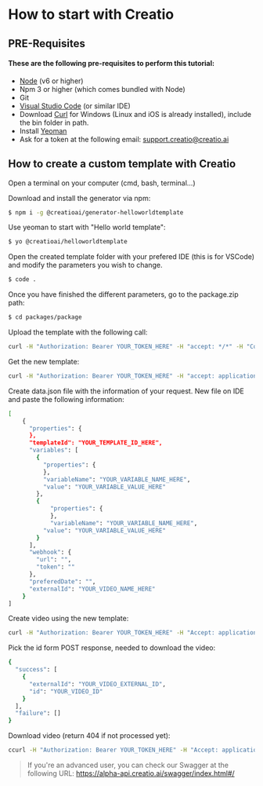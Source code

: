 # How to start with Creatio

## PRE-Requisites
#### These are the following pre-requisites to perform this tutorial:
- [Node](https://nodejs.org/en/) (v6 or higher)
- Npm 3 or higher (which comes bundled with Node)
- Git 
- [Visual Studio Code](https://code.visualstudio.com/) (or similar IDE)
- Download [Curl](https://curl.se/windows/) for Windows (Linux and iOS is already installed), include the bin folder in path.
- Install [Yeoman](https://yeoman.io/)
- Ask for a token at the following email: support.creatio@creatio.ai

## How to create a custom template with Creatio

Open a terminal on your computer (cmd, bash, terminal...)

Download and install the generator via npm:
```bash
$ npm i -g @creatioai/generator-helloworldtemplate
```
 
Use yeoman to start with "Hello world template":
```bash
$ yo @creatioai/helloworldtemplate
```

Open the created template folder with your prefered IDE (this is for VSCode) and modify the parameters you wish to change.
```bash
$ code .
```

Once you have finished the different parameters, go to the package.zip path:
```bash
$ cd packages/package
```

Upload the template with the following call: 
```bash 
curl -H "Authorization: Bearer YOUR_TOKEN_HERE" -H "accept: */*" -H "Content-Type: multipart/form-data" -F "files=@package.zip;type=application/x-zip-compressed" -X "POST" https://api.creatio.ai/api/templates
```

Get the new template:
```bash
curl -H "Authorization: Bearer YOUR_TOKEN_HERE" -H "accept: application/json" -X "GET" https://api.creatio.ai/api/templates/YOUR_TEMPLATE_ID_HERE
```

Create data.json file with the information of your request. New file on IDE and paste the following information:
```bash
[
    {
      "properties": {
      },
      "templateId": "YOUR_TEMPLATE_ID_HERE",
      "variables": [
        {
          "properties": {
          },
          "variableName": "YOUR_VARIABLE_NAME_HERE",
          "value": "YOUR_VARIABLE_VALUE_HERE"
        },
        {
            "properties": {
            },
            "variableName": "YOUR_VARIABLE_NAME_HERE",
          "value": "YOUR_VARIABLE_VALUE_HERE" 
        }
      ],
      "webhook": {
        "url": "",
        "token": ""
      },
      "preferedDate": "",
      "externalId": "YOUR_VIDEO_NAME_HERE"
    }
]
```


Create video using the new template:
```bash
curl -H "Authorization: Bearer YOUR_TOKEN_HERE" -H "Accept: application/json" -H "Content-Type: application/json" -d "@data.json" -X "POST" https://api.creatio.ai/api/videos
```

Pick the id form POST response, needed to download the video:
```bash
{
  "success": [
    {
      "externalId": "YOUR_VIDEO_EXTERNAL_ID",
      "id": "YOUR_VIDEO_ID"
    }
  ],
  "failure": []
}
```

Download video (return 404 if not processed yet):
```bash
ccurl -H "Authorization: Bearer YOUR_TOKEN_HERE" -H "Accept: application/json" -X "GET" https://api.creatio.ai/api/videos/YOUR_VIDEO_ID/download
```

> If you're an advanced user, you can check our Swagger at the following URL: https://alpha-api.creatio.ai/swagger/index.html#/
